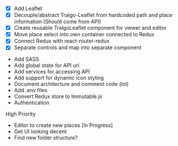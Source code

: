 * [X] Add Leaflet
* [X] Decouple/abstract Tralgo-Leaflet from hardcoded path and place information (Should come from API)
* [X] Create reusable TralgoLeaflet component for viewer and editor
* [X] Move place select into own container connected to Redux
* [X] Connect Redux with react-router-redux
* [X] Separate controls and map into separate component
* Add SASS
* Add global state for API url
* Add services for accessing API
* Add support for dynamic icon styling
* Document architecture and comment code (lol)
* Add .env files
* Convert Redux store to Immutable.js
* Authentication

High Priority
* Editor to create new places [In Progress]
* Get UI looking decent
* Find new folder structure?